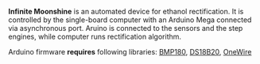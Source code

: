 **Infinite Moonshine** is an automated device for ethanol rectification. It is controlled by the single-board computer with an Arduino Mega connected via asynchronous port. Aruino is connected to the sensors and the step engines, while computer runs rectification algorithm.


Arduino firmware **requires** following libraries: [BMP180](https://github.com/sparkfun/BMP180_Breakout), [DS18B20](https://github.com/milesburton/Arduino-Temperature-Control-Library.git), [OneWire](https://github.com/PaulStoffregen/OneWire)
